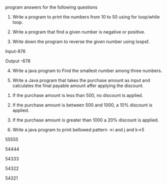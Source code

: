 program answers for the following questions 


1) Write a program to print the numbers from 10 to 50 using for loop/while loop.

2) Write a program that find a given number is negative or positive.

3) Write down the program to reverse the given number using loopsť.

Input-876

Output -678

4) Write a java program to Find the smallest number among three numbers.

5) Write a Java program that takes the purchase amount as input and calculates the final payable amount affer applying the discount.

1. If the purchase amount is less than 500, no discount is applied.

2. If the purchase amount is between 500 and 1000, a 10% discount is applied.

3. If the purchase amount is greater than 1000 a 20% discount is applied.

6) Write a java program to print bellowed pattern ->i and j and k→5

55555

54444

54333

54322

54321

